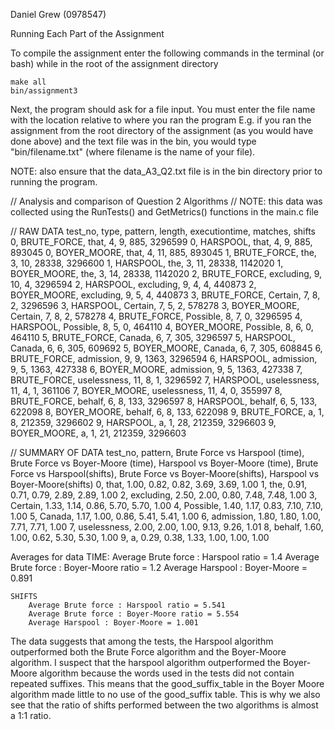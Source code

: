 Daniel Grew (0978547)

Running Each Part of the Assignment

To compile the assignment enter the following commands in the terminal (or bash) while in the root of the assignment directory

    make all
    bin/assignment3

Next, the program should ask for a file input. You must enter the file name with the location relative to where you ran the program
E.g. if you ran the assignment from the root directory of the assignment (as you would have done above) and the text file was in the 
bin, you would type "bin/filename.txt" (where filename is the name of your file).

NOTE: also ensure that the data_A3_Q2.txt file is in the bin directory prior to running the program.

// Analysis and comparison of Question 2 Algorithms
// NOTE: this data was collected using the RunTests() and GetMetrics() functions in the main.c file

// RAW DATA
test_no, type, pattern, length, executiontime, matches, shifts
0, BRUTE_FORCE, that, 4, 9, 885, 3296599
0, HARSPOOL, that, 4, 9, 885, 893045
0, BOYER_MOORE, that, 4, 11, 885, 893045
1, BRUTE_FORCE, the, 3, 10, 28338, 3296600
1, HARSPOOL, the, 3, 11, 28338, 1142020
1, BOYER_MOORE, the, 3, 14, 28338, 1142020
2, BRUTE_FORCE, excluding, 9, 10, 4, 3296594
2, HARSPOOL, excluding, 9, 4, 4, 440873
2, BOYER_MOORE, excluding, 9, 5, 4, 440873
3, BRUTE_FORCE, Certain, 7, 8, 2, 3296596
3, HARSPOOL, Certain, 7, 5, 2, 578278
3, BOYER_MOORE, Certain, 7, 8, 2, 578278
4, BRUTE_FORCE, Possible, 8, 7, 0, 3296595
4, HARSPOOL, Possible, 8, 5, 0, 464110
4, BOYER_MOORE, Possible, 8, 6, 0, 464110
5, BRUTE_FORCE, Canada, 6, 7, 305, 3296597
5, HARSPOOL, Canada, 6, 6, 305, 609692
5, BOYER_MOORE, Canada, 6, 7, 305, 608845
6, BRUTE_FORCE, admission, 9, 9, 1363, 3296594
6, HARSPOOL, admission, 9, 5, 1363, 427338
6, BOYER_MOORE, admission, 9, 5, 1363, 427338
7, BRUTE_FORCE, uselessness, 11, 8, 1, 3296592
7, HARSPOOL, uselessness, 11, 4, 1, 361106
7, BOYER_MOORE, uselessness, 11, 4, 0, 355997
8, BRUTE_FORCE, behalf, 6, 8, 133, 3296597
8, HARSPOOL, behalf, 6, 5, 133, 622098
8, BOYER_MOORE, behalf, 6, 8, 133, 622098
9, BRUTE_FORCE, a, 1, 8, 212359, 3296602
9, HARSPOOL, a, 1, 28, 212359, 3296603
9, BOYER_MOORE, a, 1, 21, 212359, 3296603

// SUMMARY OF DATA
test_no, pattern, Brute Force vs Harspool (time), Brute Force vs Boyer-Moore (time), Harspool vs Boyer-Moore (time), Brute Force vs Harspool(shifts), Brute Force vs Boyer-Moore(shifts), Harspool vs Boyer-Moore(shifts) 
0, that, 1.00, 0.82, 0.82, 3.69, 3.69, 1.00 
1, the, 0.91, 0.71, 0.79, 2.89, 2.89, 1.00 
2, excluding, 2.50, 2.00, 0.80, 7.48, 7.48, 1.00 
3, Certain, 1.33, 1.14, 0.86, 5.70, 5.70, 1.00 
4, Possible, 1.40, 1.17, 0.83, 7.10, 7.10, 1.00 
5, Canada, 1.17, 1.00, 0.86, 5.41, 5.41, 1.00 
6, admission, 1.80, 1.80, 1.00, 7.71, 7.71, 1.00 
7, uselessness, 2.00, 2.00, 1.00, 9.13, 9.26, 1.01 
8, behalf, 1.60, 1.00, 0.62, 5.30, 5.30, 1.00 
9, a, 0.29, 0.38, 1.33, 1.00, 1.00, 1.00 

Averages for data
    TIME:
        Average Brute force : Harspool ratio = 1.4
        Average Brute force : Boyer-Moore ratio = 1.2
        Average Harspool : Boyer-Moore = 0.891
    
    SHIFTS
        Average Brute force : Harspool ratio = 5.541
        Average Brute force : Boyer-Moore ratio = 5.554
        Average Harspool : Boyer-Moore = 1.001

The data suggests that among the tests, the Harspool algorithm outperformed both the Brute Force algorithm and the Boyer-Moore algorithm.
I suspect that the harspool algorithm outperformed the Boyer-Moore algorithm because the words used in the tests did not contain repeated suffixes. This means that the good_suffix_table in the Boyer Moore algorithm made little to no use of the good_suffix table. This is why we also see that the ratio of shifts performed between the two algorithms is almost a 1:1 ratio.
